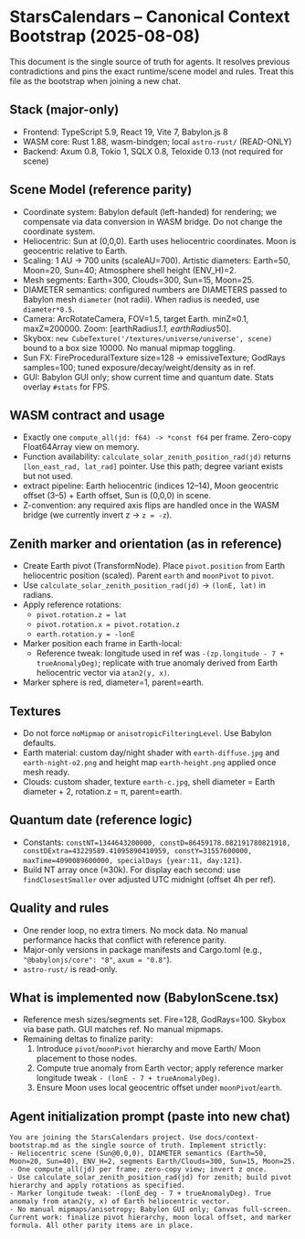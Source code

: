 # StarsCalendars – Canonical Context Bootstrap (2025-08-08)

This document is the single source of truth for agents. It resolves previous contradictions and pins the exact runtime/scene model and rules. Treat this file as the bootstrap when joining a new chat.

## Stack (major-only)
- Frontend: TypeScript 5.9, React 19, Vite 7, Babylon.js 8
- WASM core: Rust 1.88, wasm-bindgen; local `astro-rust/` (READ-ONLY)
- Backend: Axum 0.8, Tokio 1, SQLX 0.8, Teloxide 0.13 (not required for scene)

## Scene Model (reference parity)
- Coordinate system: Babylon default (left-handed) for rendering; we compensate via data conversion in WASM bridge. Do not change the coordinate system.
- Heliocentric: Sun at (0,0,0). Earth uses heliocentric coordinates. Moon is geocentric relative to Earth.
- Scaling: 1 AU → 700 units (scaleAU=700). Artistic diameters: Earth=50, Moon=20, Sun=40; Atmosphere shell height (ENV_H)=2.
- Mesh segments: Earth=300, Clouds=300, Sun=15, Moon=25.
- DIAMETER semantics: configured numbers are DIAMETERS passed to Babylon mesh `diameter` (not radii). When radius is needed, use `diameter*0.5`.
- Camera: ArcRotateCamera, FOV=1.5, target Earth. minZ≈0.1, maxZ≈200000. Zoom: [earthRadius*1.1, earthRadius*50].
- Skybox: `new CubeTexture('/textures/universe/universe', scene)` bound to a box size 10000. No manual mipmap toggling.
- Sun FX: FireProceduralTexture size=128 → emissiveTexture; GodRays samples=100; tuned exposure/decay/weight/density as in ref.
- GUI: Babylon GUI only; show current time and quantum date. Stats overlay `#stats` for FPS.

## WASM contract and usage
- Exactly one `compute_all(jd: f64) -> *const f64` per frame. Zero-copy Float64Array view on memory.
- Function availability: `calculate_solar_zenith_position_rad(jd)` returns `[lon_east_rad, lat_rad]` pointer. Use this path; degree variant exists but not used.
- extract pipeline: Earth heliocentric (indices 12–14), Moon geocentric offset (3–5) + Earth offset, Sun is (0,0,0) in scene.
- Z-convention: any required axis flips are handled once in the WASM bridge (we currently invert z → `z = -z`).

## Zenith marker and orientation (as in reference)
- Create Earth pivot (TransformNode). Place `pivot.position` from Earth heliocentric position (scaled). Parent `earth` and `moonPivot` to `pivot`.
- Use `calculate_solar_zenith_position_rad(jd)` → `(lonE, lat)` in radians.
- Apply reference rotations:
  - `pivot.rotation.z = lat`
  - `pivot.rotation.x = pivot.rotation.z`
  - `earth.rotation.y = -lonE`
- Marker position each frame in Earth-local:
  - Reference tweak: longitude used in ref was `-(zp.longitude - 7 + trueAnomalyDeg)`; replicate with true anomaly derived from Earth heliocentric vector via `atan2(y, x)`.
- Marker sphere is red, diameter=1, parent=earth.

## Textures
- Do not force `noMipmap` or `anisotropicFilteringLevel`. Use Babylon defaults.
- Earth material: custom day/night shader with `earth-diffuse.jpg` and `earth-night-o2.png` and height map `earth-height.png` applied once mesh ready.
- Clouds: custom shader, texture `earth-c.jpg`, shell diameter = Earth diameter + 2, rotation.z = π, parent=earth.

## Quantum date (reference logic)
- Constants: `constNT=1344643200000, constD=86459178.082191780821918, constDExtra=43229589.41095890410959, constY=31557600000, maxTime=4090089600000, specialDays {year:11, day:121}`.
- Build NT array once (≈30k). For display each second: use `findClosestSmaller` over adjusted UTC midnight (offset 4h per ref).

## Quality and rules
- One render loop, no extra timers. No mock data. No manual performance hacks that conflict with reference parity.
- Major-only versions in package manifests and Cargo.toml (e.g., `"@babylonjs/core": "8"`, `axum = "0.8"`).
- `astro-rust/` is read-only.

## What is implemented now (BabylonScene.tsx)
- Reference mesh sizes/segments set. Fire=128, GodRays=100. Skybox via base path. GUI matches ref. No manual mipmaps.
- Remaining deltas to finalize parity:
  1) Introduce `pivot`/`moonPivot` hierarchy and move Earth/ Moon placement to those nodes.
  2) Compute true anomaly from Earth vector; apply reference marker longitude tweak `- (lonE - 7 + trueAnomalyDeg)`.
  3) Ensure Moon uses local geocentric offset under `moonPivot`/`earth`.

## Agent initialization prompt (paste into new chat)
```
You are joining the StarsCalendars project. Use docs/context-bootstrap.md as the single source of truth. Implement strictly:
- Heliocentric scene (Sun@0,0,0), DIAMETER semantics (Earth=50, Moon=20, Sun=40), ENV_H=2, segments Earth/Clouds=300, Sun=15, Moon=25.
- One compute_all(jd) per frame; zero-copy view; invert z once.
- Use calculate_solar_zenith_position_rad(jd) for zenith; build pivot hierarchy and apply rotations as specified.
- Marker longitude tweak: -(lonE_deg - 7 + trueAnomalyDeg). True anomaly from atan2(y, x) of Earth heliocentric vector.
- No manual mipmaps/anisotropy; Babylon GUI only; Canvas full-screen.
Current work: finalize pivot hierarchy, moon local offset, and marker formula. All other parity items are in place.
```


